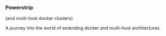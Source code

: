 ### Powerstrip 

(and multi-host docker clusters)

A journey into the world of extending docker and multi-host architectures.